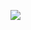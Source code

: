[![](https://pbs.twimg.com/media/GDCAOOSWUAAdsQo?format=jpg&name=medium)](https://github.com/bathroombreak/bathroombreak/assets/108626152/ce2bb15c-1fe9-4841-bb30-5435344d50c3)



